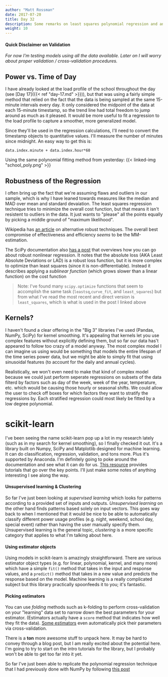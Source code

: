 ```yaml
---
author: "Matt Rossman"
date: 2017-07-20
title: Day 32
description: Some remarks on least squares polynomial regression and an amazing machine learning library 
weight: 10
---
```


#### Quick Disclaimer on Validation
*For now I'm testing models using all the data available. Later on I will worry about proper validation / cross-validation procedures.*

## Power vs. Time of Day
I have already looked at the load profile of the school throughout the day (see [Day 17]({{< ref "day-17.md" >}})), but that was using a fairly simple method that relied on the fact that the data is being sampled at the same 15-minute intervals every day. It only considered the midpoint of the data at each 15-minute timestamp, so the trend line had total freedom to jump around as much as it pleased. It would be more useful to fit a regression to the load profile to capture a smoother, more generalized model.

Since they'll be used in the regression calculations, I'll need to convert the timestamp objects to quantitative values. I'll measure the number of minutes since midnight. An easy way to get this is:

	data.index.minute + data.index.hour*60

Using the same polynomial fitting method from yesterday:
{{< linked-img "school_poly.png" >}}

## Robustness of the Regression
I often bring up the fact that we're assuming flaws and outliers in our sample, which is why I have leaned towards measures like the median and MAD over mean and standard devaiation. The least squares regression technique tries to minimize the overall cost function, but that means it isn't resistent to outliers in the data. It just wants to "please" all the points equally by picking a middle ground of "maximum likelihood".

Wikipedia has [an article](https://en.wikipedia.org/wiki/Robust_regression) on alternative robust techniques. The overall best compromise of effectiveness and efficiency *seems* to be the MM-estimation.

The SciPy documentation also [has a post](http://scipy-cookbook.readthedocs.io/items/robust_regression.html) that overviews how you can go about robust nonlinear regression. It notes that the absolute loss (AKA Least Absolute Deviations or LAD) is a robust loss function, but it is more complex to optimize than least squares (since it is non-differentiable). Instead it describes applying a *sublinear function* (which grows slower than a linear function) on the cost function

> Note: I've found many `scipy.optimize` functions that seem to accomplish the same task (`leastsq`,`curve_fit`, and `least_squares`) but from what I've read the most recent and direct version is `least_squares`, which is what is used in the post I linked above

## Kernels?
I haven't found a clear offering in the "Big 3" libraries I've used (Pandas, NumPy, SciPy) for kernel smoothing. It's appealing that kernels let you use complex features without explicitly defining them, but so far our data has't appeared to follow too crazy of a model anyway. The most complex model I can imagine us using would be something that models the entire lifespan of the time series power data, but we might be able to simply fit that using sinusoidal features (to account for the daily and annual cycles).

Realistically, we won't even need to make that kind of complex model because we could just perform seperate regressions on subsets of the data filterd by factors such as day of the week, week of the year, temperature, etc. which would be causing those hourly or seasonal shifts. We could allow the user to check off boxes for which factors they want to stratify the regressions by. Each stratified regression could most likely be fitted by a low degree polynomial.

# scikit-learn
I've been seeing the name scikit-learn pop up a lot in my research lately (such as in my search for kernel smoothing), so I finally checked it out. It's a library built on Numpy, SciPy and Matplotlib designed for machine learning. It can do classification, regression, validation, and tons more. Plus it's supported by Anaconda. I'm definitely going to poke around the documentation and see what it can do for us. [This resource](http://scikit-learn.org/stable/tutorial/index.html) provides tutorials that go over the key points. I'll just make some notes of anything interesting I see along the way.

#### Unsupervised learning & Clustering
So far I've just been looking at *supervised learning* which looks for patterns according to a provided set of inputs and outputs. *Unsupervised learning* on the other hand finds patterns based solely on input vectors. This goes way back to when I mentioned that it would be nice to be able to automatically classify different power usage profiles (e.g. night, weekend, school day, special event) rather than having the user manually specify them. Unsupervised learning is the general topic, *clustering* is a more specific category that applies to what I'm talking about here.

#### Using estimator objects
Using models in scikit-learn is amazingly straightforward. There are various estimator object types (e.g. for linear, polynomial, kernel, and many more) which have a simple `fit()` method that takes in the input and response values, and a `predict()` method that takes in a new value and predicts the response based on the model. Machine learning is a really complicated subject but this library practically spoonfeeds it to you; it's fantastic.

#### Picking estimators
You can use *folding* methods such as k-folding to perform cross-validation on your "learning" data set to narrow down the best parameters for your estimator. (Estimators actually have a `score` method that indicates how well they fit the data). [Some estimators](http://scikit-learn.org/stable/tutorial/statistical_inference/model_selection.html#cross-validated-estimators) even automatically pick their parameters via cross-validation.

There is a **ton** more awesome stuff to unpack here. It may be hard to convey through a blog post, but I am really excited about the potential here. I'm going to try to start on the intro tutorials for the library, but I probably won't be able to get too far into it yet.

So far I've just been able to replicate the polynomial regression technique that I had previously done with NumPy by following [this post](https://stats.stackexchange.com/questions/58739/polynomial-regression-using-scikit-learn)
